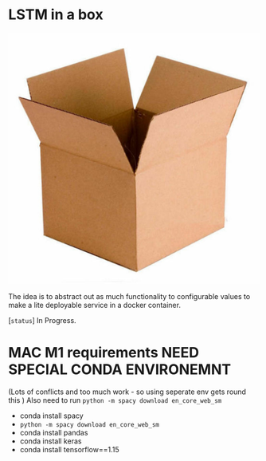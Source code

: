 # LSTM in a box

  
![](archive/box.png)


The idea is to abstract out as much functionality to configurable values to make a lite deployable service in a docker container. 

[`status`] In Progress.




# MAC M1 requirements NEED SPECIAL CONDA ENVIRONEMNT 


(Lots of conflicts and too much work - so using seperate env gets round this )
Also need to run `python -m spacy download en_core_web_sm`

- conda install spacy
- `python -m spacy download en_core_web_sm`
- conda install pandas 
- conda install keras
- conda install tensorflow==1.15
